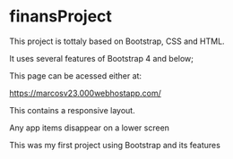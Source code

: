 # finansProject

This project is tottaly based on Bootstrap, CSS and HTML.

It uses several features of Bootstrap 4 and below;

This page can be acessed either at:

https://marcosv23.000webhostapp.com/

This contains a responsive layout. 

Any  app items disappear on a lower screen

This was my first project using Bootstrap and its features
